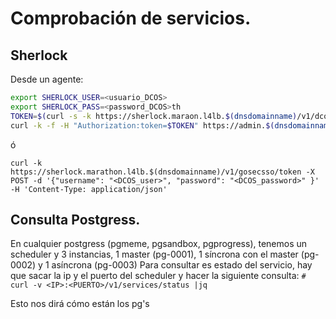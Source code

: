 # Comprobación de servicios.

## Sherlock
Desde un agente:
~~~ bash
export SHERLOCK_USER=<usuario_DCOS> 
export SHERLOCK_PASS=<password_DCOS>th
TOKEN=$(curl -s -k https://sherlock.maraon.l4lb.$(dnsdomainname)/v1/dcos/token -X POST -d '{"username": "'$SHERLOCK_USER'", "password": "'$SHERLOCK_PASS'" }' -H 'Content-Type: application/json')
curl -k -f -H "Authorization:token=$TOKEN" https://admin.$(dnsdomainname):8443/service/metronome/ping
~~~
ó
~~~
curl -k https://sherlock.marathon.l4lb.$(dnsdomainname)/v1/gosecsso/token -X POST -d '{"username": "<DCOS_user>", "password": "<DCOS_password>" }' -H 'Content-Type: application/json'
~~~

## Consulta Postgress.

En cualquier postgress (pgmeme, pgsandbox, pgprogress), tenemos un scheduler y 3 instancias, 1 master (pg-0001), 1 síncrona con el master (pg-0002) y 1 asíncrona (pg-0003)
Para consultar es estado del servicio, hay que sacar la ip y el puerto del scheduler y hacer la siguiente consulta:
`# curl -v <IP>:<PUERTO>/v1/services/status |jq`

Esto nos dirá cómo están los pg's

